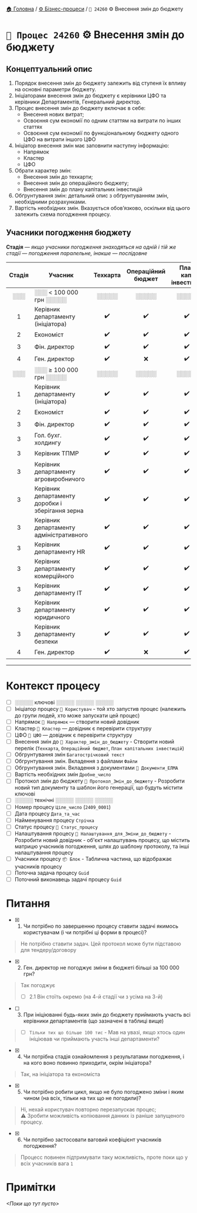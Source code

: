 ﻿[🏠 Головна](../../../README.MD) / [⚙️ Бізнес-процеси](../../README.MD) / `🚧 24260` ⚙️ Внесення змін до бюджету

# `🚧 Процес 24260` ⚙️ Внесення змін до бюджету

## Концептуальний опис

1. Порядок внесення змін до бюджету залежить від ступеня їх впливу на основні параметри бюджету.
2. Ініціаторами внесення змін до бюджету є керівники ЦФО та керівники Департаментів, Генеральний директор.
3. Процес внесення змін до бюджету включає в себе:
	- Внесення нових витрат;
	- Освоєння сум економії по одним статтям на витрати по інших статтях
	- Освоєння сум економії по функціональному бюджету одного ЦФО на витрати іншого ЦФО
4. Ініціатор внесення змін має заповнити наступну інформацію:
	- Напрямок
	- Кластер
	- ЦФО
5. Обрати характер змін: 
	- Внесення змін до техкарти;
	- Внесення змін до операційного бюджету;
	- Внесення змін до плану капітальних інвестицій
6. Обґрунтування змін: детальний опис з обґрунтуванням змін, необхідними розрахунками.
7. Вартість необхідних змін. Вказується обов’язково, оскільки від цього залежить схема погодження процесу.

## Учасники погодження бюджету

**Стадія** — *якщо учасники погодження знаходяться на одній і тій же стадії — погодження паралельне, інакше — послідовне*

|Стадія| Учасник | Техкарта | Операційний </br>бюджет | План </br>кап. </br>інвестицій |
|:---:|---|:---:|:---:|:---:|
| ░░░ | ░░░ < 100 000 грн ░░░░░ | ░░░░░ | ░░░░░ | ░░░░░ |
| 1 | Керівник департаменту (ініціатора) | ✔️ | ✔️ | ✔️ |
| 2 | Економіст | ✔️ | ✔️ | ✔️ |
| 3 | Фін. директор | ✔️ | ✔️ | ✔️ |
| 4 | Ген. директор | ✔️ | ❌ | ✔️ |
| ░░░ | ░░░ ≥ 100 000 грн ░░░░░ | ░░░░░ | ░░░░░ | ░░░░░ |
| 1 | Керівник департаменту (ініціатора) | ✔️ | ✔️ | ✔️ |
| 2 | Економіст | ✔️ | ✔️ | ✔️ |
| 3 | Фін. директор | ✔️ | ✔️ | ✔️ |
| 3 | Гол. бухг. холдингу | ✔️ | ✔️ | ✔️ |
| 3 | Керівник ТПМР | ✔️ | ✔️ | ✔️ |
| 3 | Керівник департаменту агровиробничого | ✔️ | ✔️ | ✔️ |
| 3 | Керівник департаменту доробки і зберігання зерна | ✔️ | ✔️ | ✔️ |
| 3 | Керівник департаменту адміністративного | ✔️ | ✔️ | ✔️ |
| 3 | Керівник департаменту HR  | ✔️ | ✔️ | ✔️ |
| 3 | Керівник департаменту комерційного | ✔️ | ✔️ | ✔️ |
| 3 | Керівник департаменту IT | ✔️ | ✔️ | ✔️ |
| 3 | Керівник департаменту юридичного | ✔️ | ✔️ | ✔️ |
| 3 | Керівник департаменту безпеки | ✔️ | ✔️ | ✔️ |
| 4 | Ген. директор | ✔️ | ❌ | ✔️ |

---

# Контекст процесу

- [ ] ░░░░░ ключові ░░░░░ ░░░░░ ░░░░░
- [ ] Ініціатор процесу `📘 Користувач` - той хто запустив процес (належить до групи людей, хто може запускати цей процес)
- [ ] Напрямок `📘 Напрямок` — створити новий довідник
- [ ] Кластер `📘 Кластер` — довідник є перевірити структуру
- [ ] ЦФО `📘 ЦФО` — довідник є перевірити структуру
- [ ] Внесення змін до `🎲 Характер_змін_до_бюджету` - Створити новий перелік (`Техкарта`, `Операційний бюджет`, `План капітальних інвестицій`)
- [ ] Обгрунтування змін `Багатострічковий текст`
- [ ] Обгрунтування змін. Вкладення з файлами `Файли`
- [ ] Обгрунтування змін. Вкладення з документами `📕 Документи_ЕЛМА`
- [ ] Вартість необхідних змін `Дробне_число`
- [ ] Протокол змін до бюджету `📕 Протокол_Змін_до_бюджету`  - Розробити новий тип документу та шаблон його генерації, що будуть містити ключові
- [ ] ░░░░░ технічні ░░░░░ ░░░░░ ░░░░░
- [ ] Номер процесу `Ціле_число` (`2409_0001`)
- [ ] Дата процесу `Дата_та_час`
- [ ] Найменування процесу `Стрічка`
- [ ] Статус процесу `🎲 Статус_процесу`
- [ ] Налаштування процесу `📘 Налаштування_для_Зміни_до_бюджету` - Розробити новий довідник - об'єкт налаштувань процесу, що містить матрицю учасників погодження, шлях до шаблону протоколу, та інші налаштування процесу
- [ ] Учасники процесу `📦 Блок` - Таблична частина, що відображає учасників процесу
- [ ] Поточна задача процесу `Guid`
- [ ] Поточний виконавець задачі процесу `Guid`

# Питання

- [x] 1. Чи потрібно по завершенню процесу ставити задачі якимось користувачам (і чи потрібні ці форми в процесі)?
> Не потрібно ставити задач. Цей протокол може бути підставою для тендеру/договору

- [x] 2. Ген. директор не погоджує зміни в бюджеті більші за 100 000 грн?
> Так погоджує
> - [ ] 2.1 Він стоїть окремо (на 4-й стадії чи з усіма на 3-й)

- [ ] 3. При ініціюванні будь-яких змін до бюджету приймають участь всі керівники департаментів (що зазначені в таблиці вище)
> - [ ] `Тільки тих що більше 100 тис` - Мав на увазі, якщо хтось один ініціював чи приймають участь інші департаменти?

- [x] 4. Чи потрібна стадія ознайомлення з результатами погодження, і на кого воно повинно приходити, окрім ініціатора?
> Так, на ініціатора та економіста

- [x] 5. Чи потрібно робити цикл, якщо не було погоджено зміни і яким чином (на всіх, тільки на тих що не погодили)?
> Ні, нехай користувач повторно перезапускає процес;  
> ⚠️ Зробити можливість копіювання данних із раніше запущеного процесу.

- [x] 6. Чи потрібно застосовати ваговий коефіцієнт учасників погодження?
> Процесс повинен підтримувати таку можливість, проте поки що у всіх учасників вага `1`

# Примітки

*<Поки що тут пусто>* 